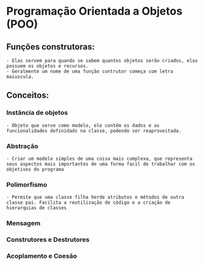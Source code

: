 # Programação Orientada a Objetos (POO)
## Funções construtoras:
    - Elas servem para quando se sabem quantos objetos serão criados, elas possuem os objetos e recursos.
    - Geralmente um nome de uma função contrutor começa com letra maiuscula.
## Conceitos:
### Instância de objetos
    - Objeto que serve como modelo, ele contêm os dados e as funcionalidades definidads na classe, podendo ser reaproveitada.
### Abstração
    - Criar um modelo simples de uma coisa mais complexa, que representa seus aspectos mais importantes de uma forma facil de trabalhar com os objetivos do programa
### Polimorfismo
    - Permite que uma classe filha herde atributos e métodos de outra classe pai. Facilita a reutilização de código e a criação de hierarquias de classes
### Mensagem
### Construtores e Destrutores
### Acoplamento e Coesão